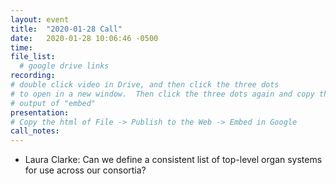 ```yaml
---
layout: event
title:  "2020-01-28 Call"
date:   2020-01-28 10:06:46 -0500
time:
file_list:
  # google drive links
recording:
# double click video in Drive, and then click the three dots
# to open in a new window.  Then click the three dots again and copy the
# output of "embed"
presentation:
# Copy the html of File -> Publish to the Web -> Embed in Google
call_notes:
---
```

- Laura Clarke: Can we define a consistent list of top-level organ systems for use across our consortia?
